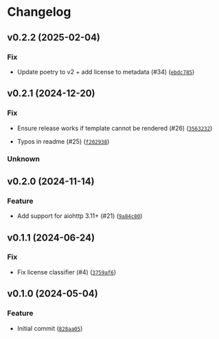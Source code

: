 # Changelog

## v0.2.2 (2025-02-04)

### Fix


- Update poetry to v2 + add license to metadata (#34) ([`ebdc785`](https://github.com/bluetooth-devices/aiohttp-fast-zlib/commit/ebdc785d60e30b70a7ace0394402d250085a2cf3))


## v0.2.1 (2024-12-20)

### Fix


- Ensure release works if template cannot be rendered (#26) ([`3563232`](https://github.com/bluetooth-devices/aiohttp-fast-zlib/commit/3563232f6fad1eb942654104c5bdc9adcfaf5a38))


- Typos in readme (#25) ([`f202938`](https://github.com/bluetooth-devices/aiohttp-fast-zlib/commit/f2029381744a5ba35416b6f755eca65538975d7c))


### Unknown



## v0.2.0 (2024-11-14)

### Feature


- Add support for aiohttp 3.11+ (#21) ([`9a84c80`](https://github.com/bluetooth-devices/aiohttp-fast-zlib/commit/9a84c803da39aae9e4093061ac8c2750f39a28d9))


## v0.1.1 (2024-06-24)

### Fix


- Fix license classifier (#4) ([`3759af6`](https://github.com/bluetooth-devices/aiohttp-fast-zlib/commit/3759af6a74fd6a00113ecf5f64e116eaccef45bf))


## v0.1.0 (2024-05-04)

### Feature


- Initial commit ([`828aa05`](https://github.com/bluetooth-devices/aiohttp-fast-zlib/commit/828aa058775d7c4b585917017d4e699d52d5a92b))

